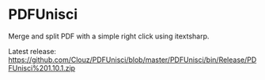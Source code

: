 # PDFUnisci
Merge and split PDF with a simple right click using itextsharp.

Latest release: https://github.com/Clouz/PDFUnisci/blob/master/PDFUnisci/bin/Release/PDFUnisci%201.10.1.zip
